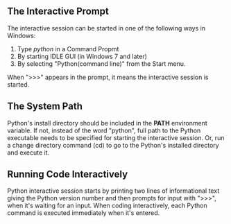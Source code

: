 ## The Interactive Prompt
The interactive session can be started in one of the following ways in Windows:
1. Type _python_ in a Command Propmt
2. By starting IDLE GUI (in Windows 7 and later)
3. By selecting "Python(command line)" from the Start menu.

When ">>>" appears in the prompt, it means the interactive session is started.

## The System Path
Python's install directory should be included in the __PATH__ environment variable.
If not, instead of the word "python", full path to the Python executable needs to be specified for starting the interactive session.
Or, run a change directory command (cd) to go to the Python's installed directory and execute it.

## Running Code Interactively
Python interactive session starts by printing two lines of informational text giving the Python version number and then prompts for input with ">>>", when it's waiting for an input.
When coding interactively, each Python command is executed immediately when it's entered.
